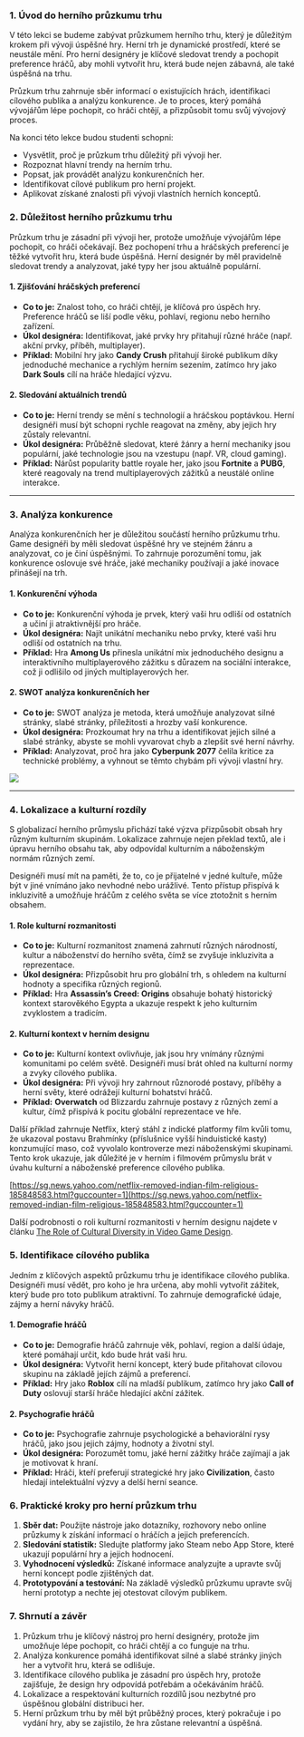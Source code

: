 ### 1. **Úvod do herního průzkumu trhu**

V této lekci se budeme zabývat průzkumem herního trhu, který je důležitým krokem při vývoji úspěšné hry. Herní trh je dynamické prostředí, které se neustále mění. Pro herní designéry je klíčové sledovat trendy a pochopit preference hráčů, aby mohli vytvořit hru, která bude nejen zábavná, ale také úspěšná na trhu.

Průzkum trhu zahrnuje sběr informací o existujících hrách, identifikaci cílového publika a analýzu konkurence. Je to proces, který pomáhá vývojářům lépe pochopit, co hráči chtějí, a přizpůsobit tomu svůj vývojový proces.

Na konci této lekce budou studenti schopni:
- Vysvětlit, proč je průzkum trhu důležitý při vývoji her.
- Rozpoznat hlavní trendy na herním trhu.
- Popsat, jak provádět analýzu konkurenčních her.
- Identifikovat cílové publikum pro herní projekt.
- Aplikovat získané znalosti při vývoji vlastních herních konceptů.

### 2. **Důležitost herního průzkumu trhu**

Průzkum trhu je zásadní při vývoji her, protože umožňuje vývojářům lépe pochopit, co hráči očekávají. Bez pochopení trhu a hráčských preferencí je těžké vytvořit hru, která bude úspěšná. Herní designér by měl pravidelně sledovat trendy a analyzovat, jaké typy her jsou aktuálně populární.

#### **1. Zjišťování hráčských preferencí**
- **Co to je:** Znalost toho, co hráči chtějí, je klíčová pro úspěch hry. Preference hráčů se liší podle věku, pohlaví, regionu nebo herního zařízení.
- **Úkol designéra:** Identifikovat, jaké prvky hry přitahují různé hráče (např. akční prvky, příběh, multiplayer).
- **Příklad:** Mobilní hry jako **Candy Crush** přitahují široké publikum díky jednoduché mechanice a rychlým herním sezením, zatímco hry jako **Dark Souls** cílí na hráče hledající výzvu.

#### **2. Sledování aktuálních trendů**
- **Co to je:** Herní trendy se mění s technologií a hráčskou poptávkou. Herní designéři musí být schopni rychle reagovat na změny, aby jejich hry zůstaly relevantní.
- **Úkol designéra:** Průběžně sledovat, které žánry a herní mechaniky jsou populární, jaké technologie jsou na vzestupu (např. VR, cloud gaming).
- **Příklad:** Nárůst popularity battle royale her, jako jsou **Fortnite** a **PUBG**, které reagovaly na trend multiplayerových zážitků a neustálé online interakce.

---

### 3. **Analýza konkurence**

Analýza konkurenčních her je důležitou součástí herního průzkumu trhu. Game designéři by měli sledovat úspěšné hry ve stejném žánru a analyzovat, co je činí úspěšnými. To zahrnuje porozumění tomu, jak konkurence oslovuje své hráče, jaké mechaniky používají a jaké inovace přinášejí na trh.

#### **1. Konkurenční výhoda**
- **Co to je:** Konkurenční výhoda je prvek, který vaši hru odliší od ostatních a učiní ji atraktivnější pro hráče.
- **Úkol designéra:** Najít unikátní mechaniku nebo prvky, které vaši hru odliší od ostatních na trhu.
- **Příklad:** Hra **Among Us** přinesla unikátní mix jednoduchého designu a interaktivního multiplayerového zážitku s důrazem na sociální interakce, což ji odlišilo od jiných multiplayerových her.

#### **2. SWOT analýza konkurenčních her**
- **Co to je:** SWOT analýza je metoda, která umožňuje analyzovat silné stránky, slabé stránky, příležitosti a hrozby vaší konkurence.
- **Úkol designéra:** Prozkoumat hry na trhu a identifikovat jejich silné a slabé stránky, abyste se mohli vyvarovat chyb a zlepšit své herní návrhy.
- **Příklad:** Analyzovat, proč hra jako **Cyberpunk 2077** čelila kritice za technické problémy, a vyhnout se těmto chybám při vývoji vlastní hry.

[![](https://mermaid.ink/img/pako:eNp9VMFO20AQ_ZXRnlqURMFOSOxDJdRW5VAKAqpKrXuY2Nt4sb2brtcWMULiB_gAyim9cUA99BwuTn6kX9K1TUhcava2s_PezJuZnXPiCo8Sm3xP0JPI1WsfpXI46KOYCikcfzo4gV2OYT7PENqwF1Ivn_H8DvxkBGncgUMR5LeR4PDuoAKetfGMxeCQ4xBH-S3ESmpEMHUItNuvCjsLec1e4aYr3J4U2Wjtfri8zu9CurxnSsSKrdxXKbe3_xeq8nHIn8uf8IF6GoiKBjAR6eLGE5HOX0DGcXHlUofY8KXbGfRb0O3s9L-CRI8lsQ3dTZJ9ypczDcvyWRCixxF8HWtxtfxVww-a8CfU9bkIxZi5ul6Q6nqm0xp0-BT6qNFoLltF_5GzIJ-pojGB4C6dKHgRjxY3sujTy4c4RlOciuNtsM4vw4k4pZquBm1U914EGLJMpMjzGUyW10zh8j5kqS58jWHnGZHmRu83yUvh80JXkEjKtbKtjaHbqqszm1LMf3BM112DDHaPwKeyhjaa0AcRzehTbVDWOCmKXOPZfkZmr3mmH_TSLP_Ni1Ym-q-FlcPGoDRKPNKuInGrKT2lkZ5xkShPCClS3VMMFEuZqk9do-JDvQk4lbFKNV8M9HE45hEDIcfIWYYujeq5_SOctEhEZYTM00vmvKB3iPJpVH46h3gog0L7hfbDRInjKXeJrWRCW0SKZOwT-xuGsb4lE09_4DcMxxKjR-sE-WchohWEerqccr9aaeVmK12IfU7OiN0zO5Y-g55ldo3hYDhskSmx20avNFuDoWX1TcPsmxctkpWs3erFsnpdU7_1-8bFX7jkzig?type=png)](https://mermaid.live/edit#pako:eNp9VMFO20AQ_ZXRnlqURMFOSOxDJdRW5VAKAqpKrXuY2Nt4sb2brtcWMULiB_gAyim9cUA99BwuTn6kX9K1TUhcava2s_PezJuZnXPiCo8Sm3xP0JPI1WsfpXI46KOYCikcfzo4gV2OYT7PENqwF1Ivn_H8DvxkBGncgUMR5LeR4PDuoAKetfGMxeCQ4xBH-S3ESmpEMHUItNuvCjsLec1e4aYr3J4U2Wjtfri8zu9CurxnSsSKrdxXKbe3_xeq8nHIn8uf8IF6GoiKBjAR6eLGE5HOX0DGcXHlUofY8KXbGfRb0O3s9L-CRI8lsQ3dTZJ9ypczDcvyWRCixxF8HWtxtfxVww-a8CfU9bkIxZi5ul6Q6nqm0xp0-BT6qNFoLltF_5GzIJ-pojGB4C6dKHgRjxY3sujTy4c4RlOciuNtsM4vw4k4pZquBm1U914EGLJMpMjzGUyW10zh8j5kqS58jWHnGZHmRu83yUvh80JXkEjKtbKtjaHbqqszm1LMf3BM112DDHaPwKeyhjaa0AcRzehTbVDWOCmKXOPZfkZmr3mmH_TSLP_Ni1Ym-q-FlcPGoDRKPNKuInGrKT2lkZ5xkShPCClS3VMMFEuZqk9do-JDvQk4lbFKNV8M9HE45hEDIcfIWYYujeq5_SOctEhEZYTM00vmvKB3iPJpVH46h3gog0L7hfbDRInjKXeJrWRCW0SKZOwT-xuGsb4lE09_4DcMxxKjR-sE-WchohWEerqccr9aaeVmK12IfU7OiN0zO5Y-g55ldo3hYDhskSmx20avNFuDoWX1TcPsmxctkpWs3erFsnpdU7_1-8bFX7jkzig)

---

### 4. **Lokalizace a kulturní rozdíly**

S globalizací herního průmyslu přichází také výzva přizpůsobit obsah hry různým kulturním skupinám. Lokalizace zahrnuje nejen překlad textů, ale i úpravu herního obsahu tak, aby odpovídal kulturním a náboženským normám různých zemí. 

Designéři musí mít na paměti, že to, co je přijatelné v jedné kultuře, může být v jiné vnímáno jako nevhodné nebo urážlivé. Tento přístup přispívá k inkluzivitě a umožňuje hráčům z celého světa se více ztotožnit s herním obsahem.

#### **1. Role kulturní rozmanitosti**
- **Co to je:** Kulturní rozmanitost znamená zahrnutí různých národností, kultur a náboženství do herního světa, čímž se zvyšuje inkluzivita a reprezentace. 
- **Úkol designéra:** Přizpůsobit hru pro globální trh, s ohledem na kulturní hodnoty a specifika různých regionů.
- **Příklad:** Hra **Assassin’s Creed: Origins** obsahuje bohatý historický kontext starověkého Egypta a ukazuje respekt k jeho kulturním zvyklostem a tradicím.
  
#### **2. Kulturní kontext v herním designu**
- **Co to je:** Kulturní kontext ovlivňuje, jak jsou hry vnímány různými komunitami po celém světě. Designéři musí brát ohled na kulturní normy a zvyky cílového publika.
- **Úkol designéra:** Při vývoji hry zahrnout různorodé postavy, příběhy a herní světy, které odrážejí kulturní bohatství hráčů.
- **Příklad:** **Overwatch** od Blizzardu zahrnuje postavy z různých zemí a kultur, čímž přispívá k pocitu globální reprezentace ve hře.

Další příklad zahrnuje Netflix, který stáhl z indické platformy film kvůli tomu, že ukazoval postavu Brahmínky (příslušnice vyšší hinduistické kasty) konzumující maso, což vyvolalo kontroverze mezi náboženskými skupinami. Tento krok ukazuje, jak důležité je v herním i filmovém průmyslu brát v úvahu kulturní a náboženské preference cílového publika.

[https://sg.news.yahoo.com/netflix-removed-indian-film-religious-185848583.html?guccounter=1](https://sg.news.yahoo.com/netflix-removed-indian-film-religious-185848583.html?guccounter=1)


Další podrobnosti o roli kulturní rozmanitosti v herním designu najdete v článku [The Role of Cultural Diversity in Video Game Design](https://moldstud.com/articles/p-the-role-of-cultural-diversity-in-video-game-design-representation-and-inclusivity).

### 5. **Identifikace cílového publika**

Jedním z klíčových aspektů průzkumu trhu je identifikace cílového publika. Designéři musí vědět, pro koho je hra určena, aby mohli vytvořit zážitek, který bude pro toto publikum atraktivní. To zahrnuje demografické údaje, zájmy a herní návyky hráčů.

#### **1. Demografie hráčů**
- **Co to je:** Demografie hráčů zahrnuje věk, pohlaví, region a další údaje, které pomáhají určit, kdo bude hrát vaši hru.
- **Úkol designéra:** Vytvořit herní koncept, který bude přitahovat cílovou skupinu na základě jejích zájmů a preferencí.
- **Příklad:** Hry jako **Roblox** cílí na mladší publikum, zatímco hry jako **Call of Duty** oslovují starší hráče hledající akční zážitek.


#### **2. Psychografie hráčů**
- **Co to je:** Psychografie zahrnuje psychologické a behaviorální rysy hráčů, jako jsou jejich zájmy, hodnoty a životní styl.
- **Úkol designéra:** Porozumět tomu, jaké herní zážitky hráče zajímají a jak je motivovat k hraní.
- **Příklad:** Hráči, kteří preferují strategické hry jako **Civilization**, často hledají intelektuální výzvy a delší herní seance.

### 6. **Praktické kroky pro herní průzkum trhu**

1. **Sběr dat:** Použijte nástroje jako dotazníky, rozhovory nebo online průzkumy k získání informací o hráčích a jejich preferencích.
2. **Sledování statistik:** Sledujte platformy jako Steam nebo App Store, které ukazují populární hry a jejich hodnocení.
3. **Vyhodnocení výsledků:** Získané informace analyzujte a upravte svůj herní koncept podle zjištěných dat.
4. **Prototypování a testování:** Na základě výsledků průzkumu upravte svůj herní prototyp a nechte jej otestovat cílovým publikem.

### 7. **Shrnutí a závěr**

1. Průzkum trhu je klíčový nástroj pro herní designéry, protože jim umožňuje lépe pochopit, co hráči chtějí a co funguje na trhu.
2. Analýza konkurence pomáhá identifikovat silné a slabé stránky jiných her a vytvořit hru, která se odlišuje.
3. Identifikace cílového publika je zásadní pro úspěch hry, protože zajišťuje, že design hry odpovídá potřebám a očekáváním hráčů.
4. Lokalizace a respektování kulturních rozdílů jsou nezbytné pro úspěšnou globální distribuci her.
5. Herní průzkum trhu by měl být průběžný proces, který pokračuje i po vydání hry, aby se zajistilo, že hra zůstane relevantní a úspěšná.
